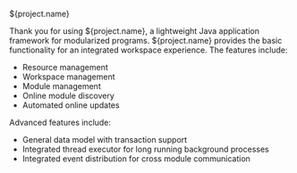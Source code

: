 ${project.name}

Thank you for using ${project.name}, a lightweight Java application framework
for modularized programs. ${project.name} provides the basic functionality for
an integrated workspace experience. The features include: 

  * Resource management
  * Workspace management
  * Module management
  * Online module discovery
  * Automated online updates
  
Advanced features include:

  * General data model with transaction support
  * Integrated thread executor for long running background processes
  * Integrated event distribution for cross module communication
